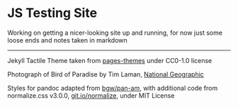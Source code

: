 # JS Testing Site

Working on getting a nicer-looking site up and running, for now just some loose ends and notes taken in markdown

---

Jekyll Tactile Theme taken from [pages-themes](https://github.com/pages-themes/tactile/tree/master) under CC0-1.0 license

Photograph of Bird of Paradise by Tim Laman, [National Geographic](https://www.nationalgeographic.com/animals/article/new-species-birds-of-paradise-animals-spd)

Styles for pandoc adapted from [bgw/pan-am](https://github.com/bgw/pan-am),
with additional code from normalize.css v3.0.0, [git.io/normalize](git.io/normalize), under MIT License
